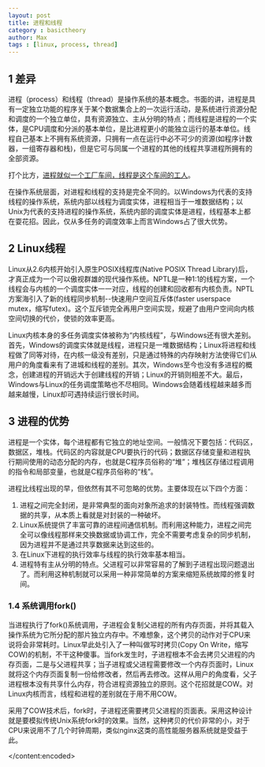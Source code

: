 ```yaml
---
layout: post
title: 进程和线程
category : basictheory
author: Max
tags : [linux, process, thread]
---
```



<item>
<title>进程和线程</title>
<content:encoded>
<h2>1 差异</h2>

进程（process）和线程（thread）是操作系统的基本概念。书面的讲，进程是具有一定独立功能的程序关于某个数据集合上的一次运行活动，是系统进行资源分配和调度的一个独立单位，具有资源独立、主从分明的特点；而线程是进程的一个实体，是CPU调度和分派的基本单位，是比进程更小的能独立运行的基本单位。线程自己基本上不拥有系统资源，只拥有一点在运行中必不可少的资源(如程序计数器，一组寄存器和栈)，但是它可与同属一个进程的其他的线程共享进程所拥有的全部资源。

打个比方，<a href="http://www.ruanyifeng.com/blog/2013/04/processes_and_threads.html">进程就似一个工厂车间，线程是这个车间的工人</a>。

在操作系统层面，对进程和线程的支持是完全不同的。以Windows为代表的支持线程的操作系统，系统内部以线程为调度实体，进程相当于一堆数据结构；以Unix为代表的支持进程的操作系统，系统内部的调度实体是进程，线程基本上都在耍花招。因此，仅从多任务的调度效率上而言Windows占了很大优势。

<h2>2 Linux线程</h2>

Linux从2.6内核开始引入原生POSIX线程库(Native POSIX Thread Library)后，才真正成为一个可以傲视群雄的现代操作系统。NPTL是一种1:1的线程方案，一个线程会与内核的一个调度实体一一对应，线程的创建和回收都有内核负责。NPTL方案海引入了新的线程同步机制--快速用户空间互斥体(faster userspace mutex，缩写futex)。这个互斥锁完全再用户空间实现，规避了由用户空间向内核空间切换的代价，使锁的效率更高。

Linux内核本身的多任务调度实体被称为“内核线程”，与Windows还有很大差别。首先，Windows的调度实体就是线程，进程只是一堆数据结构；Linux将进程和线程做了同等对待，在内核一级没有差别，只是通过特殊的内存映射方法使得它们从用户的角度看来有了进城和线程的差别。其次，Windows至今也没有多进程的概念，创建进程的开销远大于创建线程的开销；Linux的开销则相差不大。最后，Windows与Linux的任务调度策略也不尽相同。Windows会随着线程越来越多而越来越慢，Linux却可遇持续运行很长时间。

<h2>3 进程的优势</h2>

进程是一个实体，每个进程都有它独立的地址空间。一般情况下要包括：代码区，数据区，堆栈。代码区的内容就是CPU要执行的代码；数据区存储变量和进程执行期间使用的动态分配的内存，也就是C程序员俗称的“堆”；堆栈区存储过程调用的指令和局部变量，也就是C程序员俗称的“栈”。

进程比线程出现的早，但依然有其不可忽略的优势。主要体现在以下四个方面：
1. 进程之间完全封闭，是非常典型的面向对象所追求的封装特性。而线程强调数据的共享，从本质上看就是对封装的一种破坏。
2. Linux系统提供了丰富可靠的进程间通信机制。而利用这种能力，进程之间完全可以像线程那样来交换数据或协调工作，完全不需要考虑复杂的同步机制，因为进程并不是通过共享数据来达到这些的。
3. 在Linux下进程的执行效率与线程的执行效率基本相当。
4. 进程特有主从分明的特点。父进程可以非常容易的了解到子进程出现问题退出了。而利用这种机制就可以采用一种非常简单的方案来缩短系统故障的修复时间。

<h3>1.4 系统调用fork()</h3>

当进程执行了fork()系统调用，子进程会复制父进程的所有内存页面，并将其载入操作系统为它所分配的那片独立内存中。不难想象，这个拷贝的动作对于CPU来说将会非常耗时。Linux早此处引入了一种叫做写时拷贝(Copy On Write，缩写COW)的机制，不干这种傻事。当fork发生时，子进程根本不会去拷贝父进程的内存页面，二是与父进程共享；当子进程或父进程需要修改一个内存页面时，Linux就将这个内存页面复制一份给修改者，然后再去修改。这样从用户的角度看，父子进程根本没有共享什么内存，符合进程资源独立的原则。这个花招就是COW。对Linux内核而言，线程和进程的差别就在于用不用COW。

采用了COW技术后，fork时，子进程还需要拷贝父进程的页面表。采用这种设计就是要模拟传统Unix系统fork时的效果。当然，这种拷贝的代价非常的小，对于CPU来说用不了几个时钟周期，类似nginx这类的高性能服务器系统就是受益于此。

</content:encoded>

</item>
